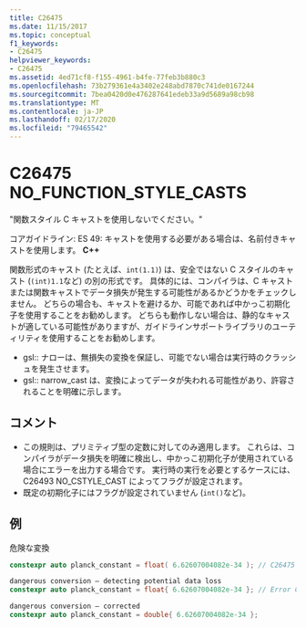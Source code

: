 ```yaml
---
title: C26475
ms.date: 11/15/2017
ms.topic: conceptual
f1_keywords:
- C26475
helpviewer_keywords:
- C26475
ms.assetid: 4ed71cf8-f155-4961-b4fe-77feb3b880c3
ms.openlocfilehash: 73b279361e4a3402e248abd7870c741de0167244
ms.sourcegitcommit: 7bea0420d0e476287641edeb33a9d5689a98cb98
ms.translationtype: MT
ms.contentlocale: ja-JP
ms.lasthandoff: 02/17/2020
ms.locfileid: "79465542"
---
```

# <a name="c26475-no_function_style_casts"></a>C26475 NO_FUNCTION_STYLE_CASTS

"関数スタイル C キャストを使用しないでください。"

コアガイドライン: ES 49: キャストを使用する必要がある場合は、名前付きキャストを使用します。 **C++**

関数形式のキャスト (たとえば、`int(1.1)`) は、安全ではない C スタイルのキャスト (`(int)1.1`など) の別の形式です。 具体的には、コンパイラは、C キャストまたは関数キャストでデータ損失が発生する可能性があるかどうかをチェックしません。 どちらの場合も、キャストを避けるか、可能であれば中かっこ初期化子を使用することをお勧めします。 どちらも動作しない場合は、静的なキャストが適している可能性がありますが、ガイドラインサポートライブラリのユーティリティを使用することをお勧めします。

- gsl:: ナローは、無損失の変換を保証し、可能でない場合は実行時のクラッシュを発生させます。
- gsl:: narrow_cast は、変換によってデータが失われる可能性があり、許容されることを明確に示します。

## <a name="remarks"></a>コメント

- この規則は、プリミティブ型の定数に対してのみ適用します。 これらは、コンパイラがデータ損失を明確に検出し、中かっこ初期化子が使用されている場合にエラーを出力する場合です。 実行時の実行を必要とするケースには、C26493 NO_CSTYLE_CAST によってフラグが設定されます。
- 既定の初期化子にはフラグが設定されていません (`int()`など)。

## <a name="example"></a>例

危険な変換

```cpp
constexpr auto planck_constant = float( 6.62607004082e-34 ); // C26475
```

```cpp
dangerous conversion – detecting potential data loss
constexpr auto planck_constant = float{ 6.62607004082e-34 }; // Error C2397
```

```cpp
dangerous conversion – corrected
constexpr auto planck_constant = double{ 6.62607004082e-34 };
```
